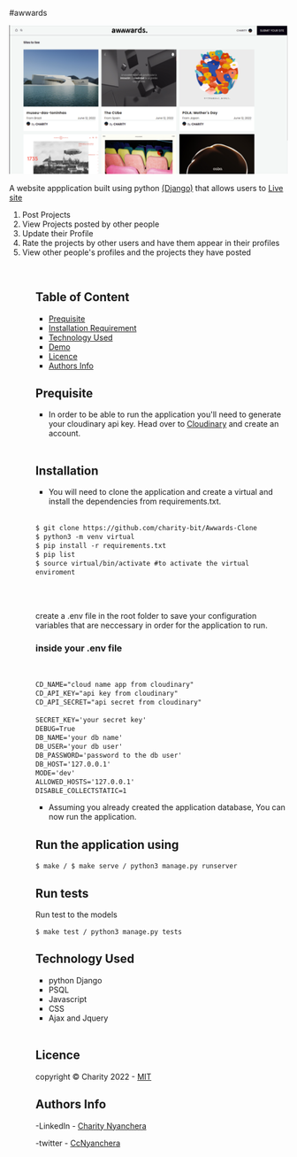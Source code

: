 #awwards

<img src='./images/home.png'>

<br>

A website appplication built using python <a href='https://docs.djangoproject.com/en/4.0/'>(Django)</a> that allows  users to
<a href='https://ins-ta.herokuapp.com/'>Live site</a> 

<ol>
<li> Post Projects</li>
<li> View Projects posted by other people</li>
<li> Update their Profile</li>
<li> Rate the projects by other users and have them appear in their profiles</li>
<li> View other people's profiles and the projects they have posted</li>
<ol>
<br>

## Table of Content
- [Prequisite](#prequisite)
- [Installation Requirement](#Installation)
- [Technology Used](#technology-used)
- [Demo](#demo)
- [Licence](#licence)
- [Authors Info](#author-Info)


## Prequisite
- In order to be able to run the application you'll need to generate your cloudinary api key. Head over to <a href='https:/cloudinarycom/'>Cloudinary</a> and create an account.

<br>


## Installation

- You will need to clone the application and create a virtual and install the dependencies from requirements.txt.

<br>


```
$ git clone https://github.com/charity-bit/Awwards-Clone
$ python3 -m venv virtual 
$ pip install -r requirements.txt
$ pip list 
$ source virtual/bin/activate #to activate the virtual enviroment



```

<br>
create a .env file in the root folder to save your configuration variables that are neccessary in order for the application to run.

<br>

### inside your .env file

<br>

```
CD_NAME="cloud name app from cloudinary"
CD_API_KEY="api key from cloudinary"
CD_API_SECRET="api secret from cloudinary" 

SECRET_KEY='your secret key'
DEBUG=True
DB_NAME='your db name'
DB_USER='your db user'
DB_PASSWORD='password to the db user'
DB_HOST='127.0.0.1'
MODE='dev'
ALLOWED_HOSTS='127.0.0.1'
DISABLE_COLLECTSTATIC=1

```

- Assuming you already created the application database, You can now run the application.

## Run the application using 

```
$ make / $ make serve / python3 manage.py runserver
```
## Run tests

Run test to the models
```
$ make test / python3 manage.py tests
```


## Technology Used

<ul>
<li>
python Django
 </li>
<li>
PSQL 
</li>
<li>
Javascript
</li>
<li>
CSS
</li>
<li>
Ajax and Jquery
</li>
</ul>

<br>

## Licence

   copyright © Charity 2022 - <a href=""> MIT </a>

## Authors Info

-LinkedIn - [Charity Nyanchera](https://www.linkedin.com/in/charitynyanchera)

-twitter - [CcNyanchera](https://twitter.com/CcNyanchera)

